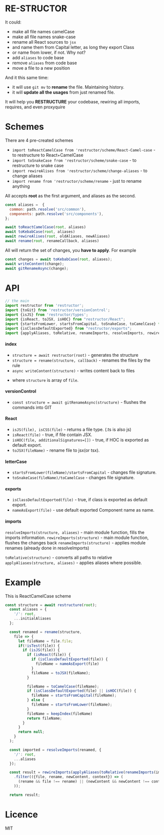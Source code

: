 RE-STRUCTOR
=====

It could:
 - make all file names camelCase
 - make all file names snake-case 
 - rename all React sources to `jsx`
 - and name them from Capital letter, as long they export Class
 - or name from lower, if not. Why not?
 - add `aliases` to code base
 - remove `aliases` from code base
 - move a file to a new position
 
And it this same time:
 - it will use `git mv` to __rename__ the file. Maintaining history.
 - it will __update all the usages__ from just renamed file.
 
It will help you __RESTRUCTURE__ your codebase, rewiring all imports, requires, and even proxyquire

# Schemes
There are 4 pre-created schemes
 - `import toReactCamelCase from 'restructor/scheme/React-Camel-case` - to restructure to React+CamelCase
 - `import toSnakeCase from 'restructor/scheme/snake-case` - to restructure to snake case
 - `import rewireAlises from 'restructor/scheme/change-aliases` - to change aliases
 - `import rename from 'restructor/scheme/rename` - just to rename anything

All accepts __root__ as the first argument, and aliases as the second.
```js
const aliases =  {
  common: path.resolve('src/common'),
  components: path.resolve('src/components'),  
};

await toReactCamelCase(root, aliases)
await toKebabCase(root, aliases)
await rewireAlises(root, oldAliases, newAliases)
await rename(root, renameCallback, aliases)
```

All will return the set of changes, you __have to apply__. For example
```js
const changes = await toKebabCase(root, aliases);
await writeContent(change);
await gitRenameAsync(change);
```

# API 
```js
// the main
import restructor from 'restructor';
import {toGit} from 'restructor/versionControl';
import {isJS} from 'restructor/types';
import {isReact, toJSX, isHOC} from "restructor/React";
import {startsFromLower, startsFromCapital, toSnakeCase, toCamelCase} from "restructor/letterCase";
import {isClassDefaultExported} from "restructor/exports";
import {applyAliases, toRelative, renameImports, resolveImports, rewireImports} from 'restructor/imports'
```
#### index
- `structure = await restructor(root)` - generates the structure
- `structure = rename(structure, callback)` - renames the files by the rule
- `async writeContent(structure)` - writes content back to files
* where `structure` is array of `file`.
#### versionControl
- `const structure = await gitRenameAsync(structure)` - flushes the commands into GIT
#### React
- `isJS(file), isCSS(file)` - returns a file type. (.ts is also js)
- `isReact(file)` - true, if file contain JSX.
- `isHOC(file, additionalSignatures=[])` - true, if HOC is exported as default export.
- `toJSX(fileName)` - rename file to jsx(or tsx).
#### letterCase
- `startsFromLower(fileName)/startsFromCapital` - changes file signature. 
- `toSnakeCase(fileName)/toCamelCase` - changes file signature.
#### exports
- `isClassDefaultExported(file)` - true, if class is exported as default export.
- `nameAsExport(file)` - use default exported Component name as name.
#### imports
`resolveImports(structure, aliases)` - main module function, fills the imports information.
`rewireImports(structure)` - main module function, flushes the changes back
`renameImports(structure)` - applies module renames (already done in resolveImports)

`toRelative(structure)` - converts all paths to relative
`applyAliases(structure, aliases)` - applies aliases where possible.

 
# Example

This is ReactCamelCase scheme
```js
const structure = await restructure(root);
  const aliases = {
    '/': root,
    ...initialAliases
  };

  const renamed = rename(structure,
    file => {
      let fileName = file.file;
      if(!isTest(file)) {
        if (isJS(file)) {
          if (isReact(file)) {
            if (isClassDefaultExported(file)) {
              fileName = nameAsExport(file)
            }
            fileName = toJSX(fileName);
          }

          fileName = toCamelCase(fileName);
          if (isClassDefaultExported(file) || isHOC(file)) {
            fileName = startsFromCapital(fileName);
          } else {
            fileName = startsFromLower(fileName);
          }
          fileName = keepIndex(fileName)
          return fileName;
        }
      }
      return null;
    }
  );

  const imported = resolveImports(renamed, {
    '/': root,
    ...aliases
  });

  const result = rewireImports(applyAliases(toRelative(renameImports(imported)), aliases, true))
    .filter(({file, rename, newContent, context}) => (
      (rename && file !== rename) || (newContent && newContent !== context)
    ));

  return result;
```

# Licence
MIT